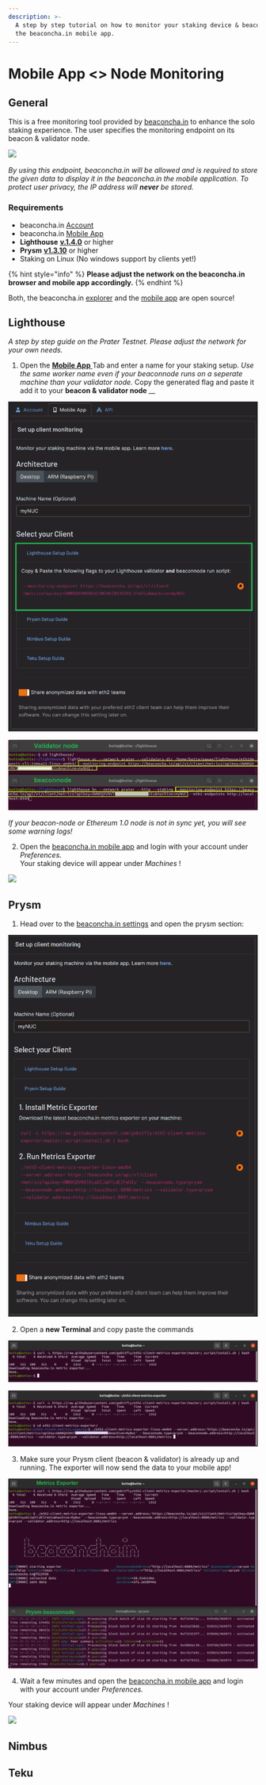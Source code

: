```yaml
---
description: >-
  A step by step tutorial on how to monitor your staking device & beaconnode on
  the beaconcha.in mobile app.
---
```


# Mobile App &lt;&gt; Node Monitoring

## General

This is a free monitoring tool provided by [beaconcha.in](https://beaconcha.in/) to enhance the solo staking experience. The user specifies the monitoring endpoint on its beacon & validator node.

![](../.gitbook/assets/image%20%28209%29.png)

_By using this endpoint, beaconcha.in will be allowed and is required to store the given data to display it in the beaconcha.in the mobile application. To protect user privacy, the IP address will **never** be stored._

### **Requirements**

* beaconcha.in [Account](https://beaconcha.in/register) 
* beaconcha.in [Mobile App](https://beaconcha.in/mobile) 
* **Lighthouse**  [**v.1.4.0**](https://github.com/sigp/lighthouse/releases) or higher
* **Prysm** [**v1.3.10**](https://github.com/prysmaticlabs/prysm/releases) or higher
* Staking on Linux \(No windows support by clients yet!\)

{% hint style="info" %}
**Please adjust the network on the beaconcha.in browser and mobile app accordingly.**
{% endhint %}

Both, the beaconcha.in [explorer](https://github.com/gobitfly/eth2-beaconchain-explorer) and the [mobile app](https://github.com/gobitfly/eth2-beaconchain-explorer-app) are open source!

## Lighthouse

_A step by step guide on the Prater Testnet. Please adjust the network for your own needs._

1. Open the [**Mobile App** ](https://beaconcha.in/user/settings#app)Tab and enter a name for your staking setup.   _Use the same worker name even if your beaconnode runs on a seperate machine than your validator node._  Copy the generated flag and paste it add it to your **beacon & validator node** __

![](../.gitbook/assets/mspaint_2021-08-05_08-47-46.png)

![](../.gitbook/assets/mspaint_2021-08-05_08-59-42.png)

_If your beacon-node or Ethereum 1.0 node is not in sync yet, you will see some warning logs!_

  
2. Open the [beaconcha.in mobile app](https://beaconcha.in/mobile) and login with your account under _Preferences._    
Your staking device will appear under _Machines_ !  

![](../.gitbook/assets/grafik%20%285%29.png)

## Prysm

1. Head over to the [beaconcha.in settings](https://beaconcha.in/user/settings#app) and open the prysm section:

![](../.gitbook/assets/firefox_2021-08-05_09-51-26.png)

2. Open a **new Terminal** and copy paste the commands

![](../.gitbook/assets/anydesk_2021-08-05_09-09-52.png)

![](../.gitbook/assets/mspaint_2021-08-05_09-53-29.png)

3. Make sure your Prysm client \(beacon & validator\) is already up and running. The exporter will now send the data to your mobile app!

![](../.gitbook/assets/mspaint_2021-08-05_09-55-15.png)

4. Wait a few minutes and open the [beaconcha.in mobile app](https://beaconcha.in/mobile) and login with your account under _Preferences._    
  
Your staking device will appear under _Machines_ !  

![](../.gitbook/assets/grafik%20%285%29.png)

## Nimbus

## Teku

